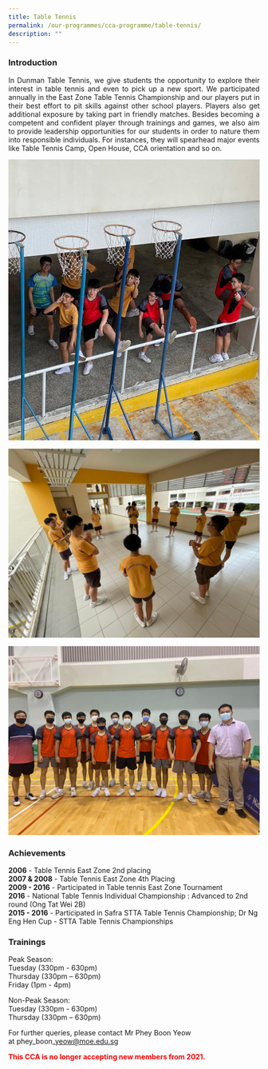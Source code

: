 ```yaml
---
title: Table Tennis
permalink: /our-programmes/cca-programme/table-tennis/
description: ""
---
```

### Introduction

<p style="text-align: justify;">In Dunman Table Tennis, we give students the opportunity to explore their interest in table tennis and even to pick up a new sport. We participated annually in the East Zone Table Tennis Championship and our players put in their best effort to pit skills against other school players. Players also get additional exposure by taking part in friendly matches. Besides becoming a competent and confident player through trainings and games, we also aim to provide leadership opportunities for our students in order to nature them into responsible individuals. For instances, they will spearhead major events like Table Tennis Camp, Open House, CCA orientation and so on.</p>

![](/images/CCA%20Photos/Table%20Tennis/TableTennis1_v2.jpeg)

![](/images/CCA%20Photos/Table%20Tennis/TableTennis2.jpeg)

![](/images/CCA%20Photos/Table%20Tennis/TableTennis3.jpeg)

### Achievements

**2006**&nbsp;\- Table Tennis East Zone 2nd placing  
**2007 &amp; 2008**&nbsp;\- Table Tennis East Zone 4th Placing  
**2009 - 2016**&nbsp;- Participated in Table tennis East Zone Tournament  
**2016**&nbsp;- National Table Tennis Individual Championship : Advanced to 2nd round (Ong Tat Wei 2B)  
**2015 - 2016**&nbsp;- Participated in Safra STTA Table Tennis Championship; Dr Ng Eng Hen Cup - STTA Table Tennis Championships

### Trainings

Peak Season:   
Tuesday (330pm - 630pm)  
Thursday (330pm – 630pm)  
Friday (1pm - 4pm) &nbsp;

Non-Peak Season:   
Tuesday (330pm - 630pm)  
Thursday (330pm – 630pm)  

For further queries, please contact Mr Phey Boon Yeow at&nbsp;phey\_boon\_yeow@moe.edu.sg

<span style="color: red"> <b>This CCA is no longer accepting new members from 2021.</b> </span>